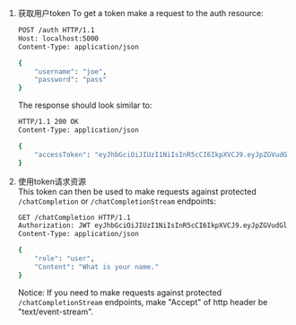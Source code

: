 1.  获取用户token
    To get a token make a request to the auth resource:
    ```bash
    POST /auth HTTP/1.1
    Host: localhost:5000
    Content-Type: application/json

    {
        "username": "joe",
        "password": "pass"
    }
    ```
    The response should look similar to:
    ```bash
    HTTP/1.1 200 OK
    Content-Type: application/json

    {
        "accessToken": "eyJhbGciOiJIUzI1NiIsInR5cCI6IkpXVCJ9.eyJpZGVudGl0eSI6MSwiaWF0IjoxNDQ0OTE3NjQwLCJuYmYiOjE0NDQ5MTc2NDAsImV4cCI6MTQ0NDkxNzk0MH0.KPmI6WSjRjlpzecPvs3q_T3cJQvAgJvaQAPtk1abC_E"
    }
    ```
2. 使用token请求资源  
    This token can then be used to make requests against protected `/chatCompletion` or `/chatCompletionStream` endpoints:
    ```bash
    GET /chatCompletion HTTP/1.1
    Authorization: JWT eyJhbGciOiJIUzI1NiIsInR5cCI6IkpXVCJ9.eyJpZGVudGl0eSI6MSwiaWF0IjoxNDQ0OTE3NjQwLCJuYmYiOjE0NDQ5MTc2NDAsImV4cCI6MTQ0NDkxNzk0MH0.KPmI6WSjRjlpzecPvs3q_T
    Content-Type: application/json

    {
		"role": "user",
        "Content": "What is your name."
	}
    ```
    Notice: If you need to make requests against protected `/chatCompletionStream` endpoints, make "Accept" of http header be "text/event-stream".